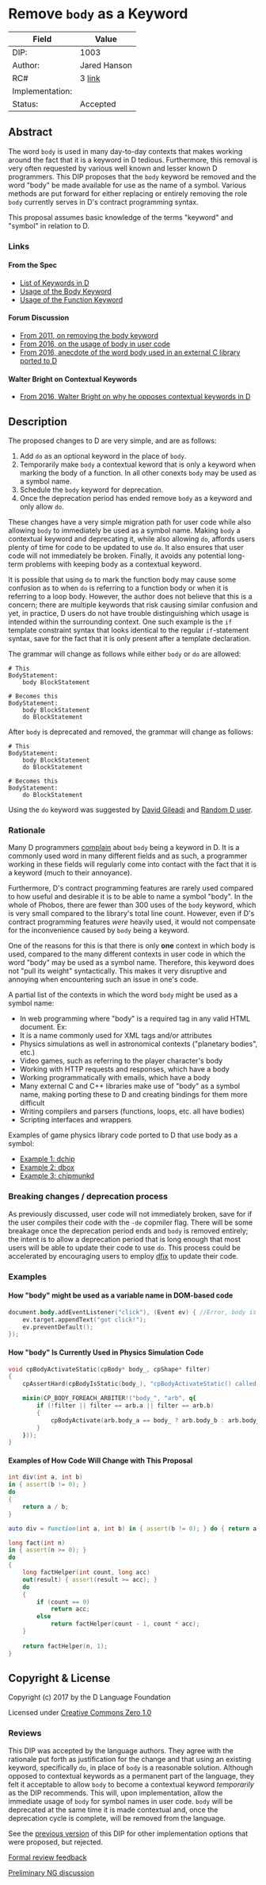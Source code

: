 # Remove `body` as a Keyword

| Field           | Value                                                           |
|-----------------|-----------------------------------------------------------------|
| DIP:            | 1003                                                            |
| Author:         | Jared Hanson                                                    |
| RC#             | 3 [link][rclink]                                                |
| Implementation: |                                                                 |
| Status:         | Accepted                                           |

[rclink]: https://github.com/dlang/DIPs/blob/492bfa45905158e7bef5a8b2baf3e9da92d82662/DIPs/DIP1003.md


## Abstract

The word `body` is used in many day-to-day contexts that makes working around
the fact that it is a keyword in D tedious. Furthermore, this removal is very
often requested by various well known and lesser known D programmers. This DIP
proposes that the `body` keyword be removed and the word "body" be made
available for use as the name of a symbol. Various methods are put forward for
either replacing or entirely removing the role `body` currently serves in D's
contract programming syntax.

This proposal assumes basic knowledge of the terms "keyword" and "symbol" in
relation to D.

### Links

#### From the Spec
- [List of Keywords in D](http://dlang.org/spec/lex.html#Keyword)
- [Usage of the Body Keyword](http://dlang.org/spec/function.html#BodyStatement)
- [Usage of the Function Keyword](https://dlang.org/spec/expression.html#FunctionLiteral)

#### Forum Discussion
- [From 2011, on removing the body keyword](http://forum.dlang.org/thread/imdro4$286k$1@digitalmars.com)
- [From 2016, on the usage of body in user code](http://forum.dlang.org/thread/nyrosepldsxabewksehb@forum.dlang.org)
- [From 2016, anecdote of the word body used in an external C library ported to D](http://forum.dlang.org/post/lxdsvhygsaesjmkmavqp@forum.dlang.org)

#### Walter Bright on Contextual Keywords
- [From 2016, Walter Bright on why he opposes contextual keywords in D](http://forum.dlang.org/post/npsp8a$mv4$1@digitalmars.com)

## Description

The proposed changes to D are very simple, and are as follows:

1. Add `do` as an optional keyword in the place of `body`.
2. Temporarily make `body` a contextual keword that is only a keyword when marking the body of a function. In all other conexts `body` may be used as a symbol name.
3. Schedule the `body` keyword for deprecation.
4. Once the deprecation period has ended remove `body` as a keyword and only allow `do`.

These changes have a very simple migration path for user code while also allowing `body` to immediately be used as a symbol name. Making `body` a contextual keyword and deprecating it, while also allowing `do`, affords users plenty of time for code to be updated to use `do`. It also ensures that user code will not immediately be broken. Finally, it avoids any potential long-term problems with keeping body as a contextual keyword.

It is possible that using `do` to mark the function body may cause some confusion as to when `do` is referring to a function body or when it is referring to a loop body. However, the author does not believe that this is a concern; there are multiple keywords that risk causing similar confusion and yet, in practice, D users do not have trouble distinguishing which usage is intended within the surrounding context. One such example is the `if` template constraint syntax that looks identical to the regular `if`-statement syntax, save for the fact that it is only present after a template declaration.

The grammar will change as follows while either `body` or `do` are allowed:
```
# This
BodyStatement:
    body BlockStatement

# Becomes this
BodyStatement:
    body BlockStatement
    do BlockStatement
```

After `body` is deprecated and removed, the grammar will change as follows:
```
# This
BodyStatement:
    body BlockStatement
    do BlockStatement

# Becomes this
BodyStatement:
    do BlockStatement
```

Using the `do` keyword was suggested by [David Gileadi](http://forum.dlang.org/post/off8ag$3t5$1@digitalmars.com) and [Random D user](http://forum.dlang.org/post/rhuxwyotfctdfzxguatv@forum.dlang.org).

### Rationale

Many D programmers [complain](#forum-discussion) about `body` being a keyword in D. It is a commonly used word in many different fields and as such, a programmer working in these fields will regularly come into contact with the fact that it is a keyword (much to their annoyance).

Furthermore, D's contract programming features are rarely used compared to how
useful and desirable it is to be able to name a symbol "body". In the whole of
Phobos, there are fewer than 300 uses of the `body` keyword, which is very small compared to the library's total line count. However, even if D's contract
programming features _were_ heavily used, it would not compensate for the
inconvenience caused by `body` being a keyword. 

One of the reasons for this is
that there is only **one** context in which body is used, compared to the many
different contexts in user code in which the word "body" may be used as a symbol name. Therefore, this keyword does not "pull its weight" syntactically. This makes it very disruptive and annoying
when encountering such an issue in one's code.

A partial list of the contexts in which the word `body` might be used as a symbol name:

- In web programming where "body" is a required tag in any valid HTML document. Ex:
- It is a name commonly used for XML tags and/or attributes
- Physics simulations as well in astronomical contexts ("planetary bodies", etc.)
- Video games, such as referring to the player character's body
- Working with HTTP requests and responses, which have a body
- Working programmatically with emails, which have a body
- Many external C and C++ libraries make use of "body" as a symbol name, making
  porting these to D and creating bindings for them more difficult
- Writing compilers and parsers (functions, loops, etc. all have bodies)
- Scripting interfaces and wrappers

Examples of game physics library code ported to D that use body as a symbol:

- [Example 1: dchip](https://github.com/d-gamedev-team/dchip/blob/55f43e5f0cf67c8bc190711b69eb16230fa6188e/src/dchip/cpBody.d#L184)
- [Example 2: dbox](https://github.com/d-gamedev-team/dbox/blob/6f81fe065abec1e7def44fc777c5d8e9da936104/examples/demo/tests/bodytypes.d#L103)
- [Example 3: chipmunkd](https://github.com/rcorre/chipmunkd/commit/d6bde5b649c70a53f4295f522e660fae3c1e740f)

### Breaking changes / deprecation process

As previously discussed, user code will not immediately broken, save for if the user compiles their code with the `-de` copmiler flag. There will be some breakage once the deprecation period ends and `body` is removed entirely; the intent is to allow a deprecation period that is long enough that most users will be able to update their code to use `do`. This process could be accelerated by encouraging users to employ [dfix](https://github.com/dlang-community/dfix) to update their code.

### Examples

#### How "body" might be used as a variable name in DOM-based code
```D
document.body.addEventListener("click"), (Event ev) { //Error, body is a keyword
    ev.target.appendText("got click!");
    ev.preventDefault();
});
```

#### How "body" Is Currently Used in Physics Simulation Code
```D
void cpBodyActivateStatic(cpBody* body_, cpShape* filter)
{
    cpAssertHard(cpBodyIsStatic(body_), "cpBodyActivateStatic() called on a non-static body_.");

    mixin(CP_BODY_FOREACH_ARBITER!("body_", "arb", q{
        if (!filter || filter == arb.a || filter == arb.b)
        {
            cpBodyActivate(arb.body_a == body_ ? arb.body_b : arb.body_a);
        }
    }));
}
```

#### Examples of How Code Will Change with This Proposal

```D
int div(int a, int b)
in { assert(b != 0); }
do
{
    return a / b;
}

auto div = function(int a, int b) in { assert(b != 0); } do { return a / b; };

long fact(int n)
in { assert(n >= 0); }
do
{
    long factHelper(int count, long acc)
    out(result) { assert(result >= acc); }
    do
    {
        if (count == 0)
            return acc;
        else
            return factHelper(count - 1, count * acc);
    }
    
    return factHelper(n, 1);
}
```

## Copyright & License

Copyright (c) 2017 by the D Language Foundation

Licensed under [Creative Commons Zero 1.0](https://creativecommons.org/publicdomain/zero/1.0/legalcode.txt)

### Reviews

This DIP was accepted by the language authors. They agree with the rationale put forth as justification
for the change and that using an existing keyword, specifically `do`, in place of `body` is a
reasonable solution. Although opposed to contextual keywords as a permanent part of the language, they
felt it acceptable to allow `body` to become a contextual keyword *temporarily* as the DIP
recommends. This will, upon implementation, allow the immediate usage of `body` for symbol names in
user code. `body` will be deprecated at the same time it is made contextual and, once the deprecation
cycle is complete, will be removed from the language.

See the [previous version](rclink) of this DIP for other implementation options that were proposed,
but rejected.

[Formal review feedback](http://forum.dlang.org/thread/wcqebjzdjxldeywlxjcd@forum.dlang.org)

[Preliminary NG discussion](http://forum.dlang.org/thread/qgxvrbxrvkxtimzvnetu@forum.dlang.org)

